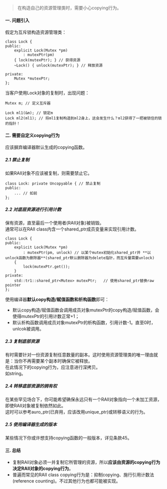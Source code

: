 > 在构造自己的资源管理类时，需要小心copying行为。

#### 一. 问题引入
假定为互斥锁构造资源管理类：  

	class Lock {
	public:
	    explicit Lock(Mutex *pm)
			: mutexPtr(pm)
	    { lock(mutexPtr); } // 获得资源
	    ~Lock() { unlock(mutexPtr); } // 释放资源
	
	private:
	    Mutex *mutexPtr;
	};

当客户使用Lock对象的复制时，出现问题：  

	Mutex m; // 定义互斥器

	Lock ml1(&m); // 锁定m
	Lock ml2(ml1); // 将ml1复制构造到ml2身上，这会发生什么？ml2获得了一把被锁住的锁的指针！

#### 二. 需要自定义copying行为
应该摒弃编译器默认生成的copying函数。  

##### 2.1 禁止复制
如果RAII对象不应该被复制，则需要禁止它。  

	class Lock: private Uncopyable { // 禁止复制
	public: 
		... // 如前
	};

##### 2.2 对底层资源进行引用计数
保有资源，直至最后一个使用者(RAII对象)被销毁。  
通常可以在RAII class内含一个shared_ptr成员变量来实现引用计数。  

	class Lock {
	public:
	    explicit Lock(Mutex *pm)
			: mutexPtr(pm, unlock) // 以某个mutex初始化shared_ptr并 **以unlock函数为删除器**(shared_ptr默认删除器为delete指针，而互斥量需要unlock)
		{
			lock(mutexPtr.get());
		}
	private:
	    std::tr1::shared_ptr<Mutex> mutexPtr; 	// 使用shared_ptr替换raw pointer
	};

使用编译器**默认copy构造/赋值函数和析构函数**即可：  

- 默认copy构造/赋值函数会调用成员对象mutexPtr的copy构造/赋值函数，会使得mutexPtr的引用计数正常+1；
- 默认析构函数调用成员对象mutexPtr的析构函数，引用计数-1。直至0时，unlcok被调用。  

##### 2.3 复制底部资源
有时需要针对一份资源复制任意数量的副本。这时使用资源管理类的唯一理由就是：当你不再需要某个副本时确保它被释放。  
在此情况下的copying行为，应注意进行深拷贝。  
如string。  

##### 2.4 转移底部资源的拥有权
在某些罕见场合下，你可能希望确保永远只有一个RAII对象指向一个未加工资源，即使RAII对象被复制依然如此。  
这时可以参考auro_ptr(已弃用，应该改用unique_ptr)或转移语义的行为。  

##### 2.5 使用编译器生成的版本
某些情况下你或许想支持copying函数的一般版本，详见条款45。

#### 三. 总结
- 复制RAII对象必须一并复制它所管理的资源，所以**应该由资源的copying行为决定RAII对象的copying行为**。
- 普遍而常见的RAII class copying行为是：抑制copying、施行引用计数法(reference counting)。不过其他行为也都可能被实现。